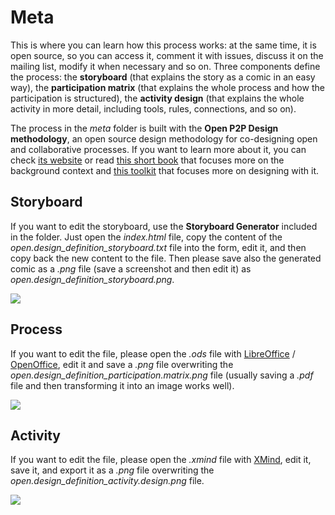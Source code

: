 Meta
====

This is where you can learn how this process works: at the same time, it is open source, so you can access it, comment it with issues, discuss it on the mailing list, modify it when necessary and so on.
Three components define the process: the **storyboard** (that explains the story as a comic in an easy way), the **participation matrix** (that explains the whole process and how the participation is structured), the **activity design** (that explains the whole activity in more detail, including tools, rules, connections, and so on).

The process in the *meta* folder is built with the **Open P2P Design methodology**, an open source design methodology for co-designing open and collaborative processes. If you want to learn more about it, you can check [its website](http://www.openp2pdesign.org) or read [this short book](http://www.issuu.com/openp2pdesign/docs/openp2pdesign.org_1.1_english) that focuses more on the background context and [this toolkit](http://www.issuu.com/openp2pdesign/docs/openp2pdesign.toolkit_pixelache) that focuses more on designing with it.

Storyboard
----------

If you want to edit the storyboard, use the **Storyboard Generator** included in the folder. Just open the *index.html* file, copy the content of the *open.design_definition_storyboard.txt* file into the form, edit it, and then copy back the new content to the file. Then please save also the generated comic as a *.png* file (save a screenshot and then edit it) as *open.design_definition_storyboard.png*.

<img src="https://raw.github.com/openp2pdesign/Open-Design-Exhibition/master/meta/open.design_definition_storyboard.png">


Process
-------

If you want to edit the file, please open the *.ods* file with [LibreOffice](http://www.libreoffice.org/) / [OpenOffice](http://www.openoffice.org/), edit it and save a *.png* file overwriting the *open.design_definition_participation.matrix.png* file (usually saving a *.pdf* file and then transforming it into an image works well).

<img src="https://raw.github.com/openp2pdesign/Open-Design-Exhibition/master/meta/open.design_definition_participation.matrix.png">


Activity
--------

If you want to edit the file, please open the *.xmind* file with [XMind](http://www.xmind.net/), edit it, save it, and export it as a *.png* file overwriting the *open.design_definition_activity.design.png* file.

<img src="https://raw.github.com/openp2pdesign/Open-Design-Exhibition/master/meta/open.design_definition_activity.design.png">